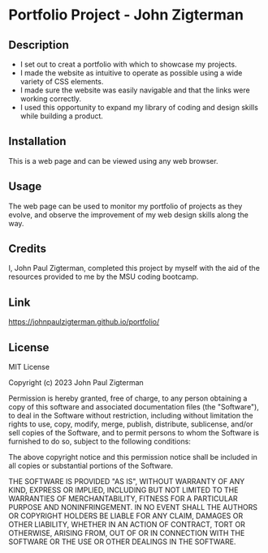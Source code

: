 # Portfolio Project - John Zigterman

## Description

- I set out to creat a portfolio with which to showcase my projects.
- I made the website as intuitive to operate as possible using a wide variety of CSS elements.
- I made sure the website was easily navigable and that the links were working correctly.
- I used this opportunity to expand my library of coding and design skills while building a product.

## Installation

This is a web page and can be viewed using any web browser.

## Usage

The web page can be used to monitor my portfolio of projects as they evolve, and observe the improvement of my web design skills along the way.

## Credits

I, John Paul Zigterman, completed this project by myself with the aid of the resources provided to me by the MSU coding bootcamp.

## Link

https://johnpaulzigterman.github.io/portfolio/

## License

MIT License

Copyright (c) 2023 John Paul Zigterman

Permission is hereby granted, free of charge, to any person obtaining a copy
of this software and associated documentation files (the "Software"), to deal
in the Software without restriction, including without limitation the rights
to use, copy, modify, merge, publish, distribute, sublicense, and/or sell
copies of the Software, and to permit persons to whom the Software is
furnished to do so, subject to the following conditions:

The above copyright notice and this permission notice shall be included in all
copies or substantial portions of the Software.

THE SOFTWARE IS PROVIDED "AS IS", WITHOUT WARRANTY OF ANY KIND, EXPRESS OR
IMPLIED, INCLUDING BUT NOT LIMITED TO THE WARRANTIES OF MERCHANTABILITY,
FITNESS FOR A PARTICULAR PURPOSE AND NONINFRINGEMENT. IN NO EVENT SHALL THE
AUTHORS OR COPYRIGHT HOLDERS BE LIABLE FOR ANY CLAIM, DAMAGES OR OTHER
LIABILITY, WHETHER IN AN ACTION OF CONTRACT, TORT OR OTHERWISE, ARISING FROM,
OUT OF OR IN CONNECTION WITH THE SOFTWARE OR THE USE OR OTHER DEALINGS IN THE
SOFTWARE.